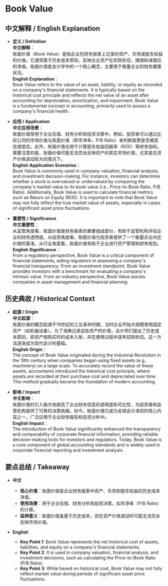 # Book Value

## 中文解释 / English Explanation

* **定义 / Definition**  
  **中文解释**：  
  账面价值（Book Value）是指企业在财务报表上记录的资产、负债或股东权益的价值。它通常基于历史成本原则，反映企业资产在扣除折旧、摊销和减值后的净值。账面价值是会计学中的一个核心概念，主要用于衡量企业的财务健康状况。  
  **English Explanation**：  
  Book Value refers to the value of an asset, liability, or equity as recorded on a company's financial statements. It is typically based on the historical cost principle and reflects the net value of an asset after accounting for depreciation, amortization, and impairment. Book Value is a fundamental concept in accounting, primarily used to assess a company's financial health.

* **应用 / Application**  
  **中文应用场景**：  
  账面价值常用于企业估值、财务分析和投资决策中。例如，投资者可以通过比较公司的市场价值与账面价值（即市净率，P/B Ratio）来判断股票是否被高估或低估。此外，账面价值也用于计算股东权益回报率（ROE）等财务指标。需要注意的是，账面价值可能无法完全反映资产的真实市场价值，尤其是在资产价格波动较大的情况下。  
  **English Application Scenarios**：  
  Book Value is commonly used in company valuation, financial analysis, and investment decision-making. For instance, investors can determine whether a stock is overvalued or undervalued by comparing the company's market value to its book value (i.e., Price-to-Book Ratio, P/B Ratio). Additionally, Book Value is used to calculate financial metrics such as Return on Equity (ROE). It is important to note that Book Value may not fully reflect the true market value of assets, especially in cases of significant asset price fluctuations.

* **重要性 / Significance**  
  **中文重要性**：  
  从监管角度看，账面价值是财务报表的重要组成部分，有助于监管机构评估企业的财务透明度。从投资角度看，账面价值为投资者提供了一个衡量企业内在价值的基准。从行业角度看，账面价值有助于企业进行资产管理和财务规划。  
  **English Significance**：  
  From a regulatory perspective, Book Value is a critical component of financial statements, aiding regulators in assessing a company's financial transparency. From an investment standpoint, Book Value provides investors with a benchmark for evaluating a company's intrinsic value. From an industry perspective, Book Value assists companies in asset management and financial planning.

## 历史典故 / Historical Context

* **起源 / Origin**  
  **中文起源**：  
  账面价值的概念起源于19世纪的工业革命时期，当时企业开始大规模使用固定资产（如机器设备）。为了准确记录这些资产的价值，会计师们提出了历史成本原则，即资产按购买时的成本入账，并在使用过程中逐年扣除折旧。这一方法逐渐成为现代会计的基础。  
  **English Origin**：  
  The concept of Book Value originated during the Industrial Revolution in the 19th century when companies began using fixed assets (e.g., machinery) on a large scale. To accurately record the value of these assets, accountants introduced the historical cost principle, where assets are recorded at their purchase cost and depreciated over time. This method gradually became the foundation of modern accounting.

* **影响 / Impact**  
  **中文影响**：  
  账面价值的引入极大地提高了企业财务信息的透明度和可比性，为投资者和监管机构提供了可靠的决策依据。如今，账面价值已成为全球会计准则的核心内容之一，广泛应用于企业财务报告和投资分析中。  
  **English Impact**：  
  The introduction of Book Value significantly enhanced the transparency and comparability of corporate financial information, providing reliable decision-making tools for investors and regulators. Today, Book Value is a core component of global accounting standards and is widely used in corporate financial reporting and investment analysis.

## 要点总结 / Takeaway

* **中文**  
  - **核心价值**：账面价值是企业财务报表中资产、负债和股东权益的历史成本净值。  
  - **使用场景**：用于企业估值、财务分析和投资决策，如市净率（P/B Ratio）的计算。  
  - **延伸意义**：账面价值虽基于历史成本，但在资产价格波动时可能无法完全反映市场价值。

* **English**  
  - **Key Point 1**: Book Value represents the net historical cost of assets, liabilities, and equity on a company's financial statements.  
  - **Key Point 2**: It is used in company valuation, financial analysis, and investment decisions, such as calculating the Price-to-Book Ratio (P/B Ratio).  
  - **Key Point 3**: While based on historical cost, Book Value may not fully reflect market value during periods of significant asset price fluctuations.